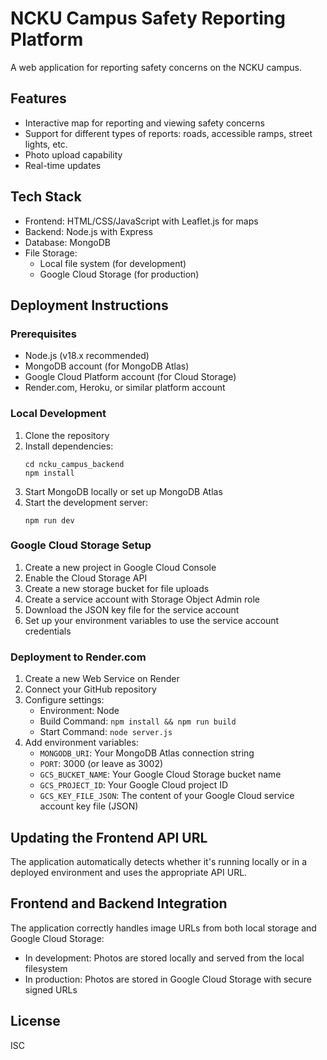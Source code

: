# NCKU Campus Safety Reporting Platform

A web application for reporting safety concerns on the NCKU campus.

## Features

- Interactive map for reporting and viewing safety concerns
- Support for different types of reports: roads, accessible ramps, street lights, etc.
- Photo upload capability
- Real-time updates

## Tech Stack

- Frontend: HTML/CSS/JavaScript with Leaflet.js for maps
- Backend: Node.js with Express
- Database: MongoDB
- File Storage: 
  - Local file system (for development)
  - Google Cloud Storage (for production)

## Deployment Instructions

### Prerequisites

- Node.js (v18.x recommended)
- MongoDB account (for MongoDB Atlas)
- Google Cloud Platform account (for Cloud Storage)
- Render.com, Heroku, or similar platform account

### Local Development

1. Clone the repository
2. Install dependencies:
   ```
   cd ncku_campus_backend
   npm install
   ```
3. Start MongoDB locally or set up MongoDB Atlas
4. Start the development server:
   ```
   npm run dev
   ```

### Google Cloud Storage Setup

1. Create a new project in Google Cloud Console
2. Enable the Cloud Storage API
3. Create a new storage bucket for file uploads
4. Create a service account with Storage Object Admin role
5. Download the JSON key file for the service account
6. Set up your environment variables to use the service account credentials

### Deployment to Render.com

1. Create a new Web Service on Render
2. Connect your GitHub repository
3. Configure settings:
   - Environment: Node
   - Build Command: `npm install && npm run build`
   - Start Command: `node server.js`
4. Add environment variables:
   - `MONGODB_URI`: Your MongoDB Atlas connection string
   - `PORT`: 3000 (or leave as 3002)
   - `GCS_BUCKET_NAME`: Your Google Cloud Storage bucket name
   - `GCS_PROJECT_ID`: Your Google Cloud project ID
   - `GCS_KEY_FILE_JSON`: The content of your Google Cloud service account key file (JSON)

## Updating the Frontend API URL

The application automatically detects whether it's running locally or in a deployed environment and uses the appropriate API URL.

## Frontend and Backend Integration

The application correctly handles image URLs from both local storage and Google Cloud Storage:
- In development: Photos are stored locally and served from the local filesystem
- In production: Photos are stored in Google Cloud Storage with secure signed URLs

## License

ISC 
